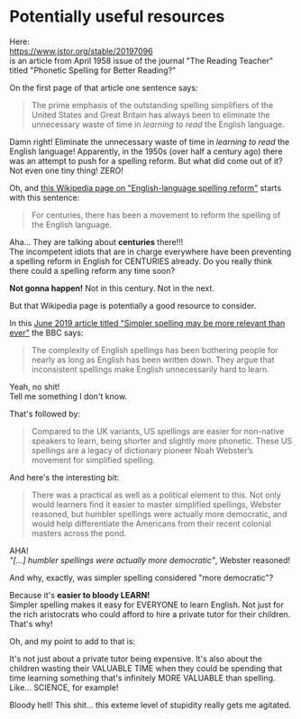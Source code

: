 # Potentially useful resources

Here:  
https://www.jstor.org/stable/20197096  
is an article from April 1958 issue of the journal "The Reading Teacher" titled "Phonetic Spelling for Better Reading?"

On the first page of that article one sentence says: 

> The prime emphasis of the outstanding spelling simplifiers of the United States and Great Britain has always been to eliminate the unnecessary waste of time in *learning to read* the English language.

Damn right! Eliminate the unnecessary waste of time in *learning to read* the English language! Apparently, in the 1950s (over half a century ago) there was an attempt to push for a spelling reform. But what did come out of it? Not even one tiny thing! ZERO!

Oh, and [this Wikipedia page on "English-language spelling reform"](https://en.wikipedia.org/wiki/English-language_spelling_reform) starts with this sentence: 

> For centuries, there has been a movement to reform the spelling of the English language.

Aha... They are talking about **centuries** there!!!  
The incompetent idiots that are in charge everywhere have been preventing a spelling reform in English for CENTURIES already. Do you really think there could a spelling reform any time soon? 

**Not gonna happen!** Not in this century. Not in the next.

But that Wikipedia page is potentially a good resource to consider. 

In this [June 2019 article titled "Simpler spelling may be more relevant than ever"](https://www.bbc.com/worklife/article/20190613-simpler-spelling-may-be-more-relevant-than-ever) the BBC says: 

> The complexity of English spellings has been bothering people for nearly as long as English has been written down. They argue that inconsistent spellings make English unnecessarily hard to learn.

Yeah, no shit!  
Tell me something I don't know. 

That's followed by: 

> Compared to the UK variants, US spellings are easier for non-native speakers to learn, being shorter and slightly more phonetic. These US spellings are a legacy of dictionary pioneer Noah Webster’s movement for simplified spelling.

And here's the interesting bit: 

> There was a practical as well as a political element to this. Not only would learners find it easier to master simplified spellings, Webster reasoned, but humbler spellings were actually more democratic, and would help differentiate the Americans from their recent colonial masters across the pond.

AHA!  
*"[...] humbler spellings were actually more democratic"*, Webster reasoned! 

And why, exactly, was simpler spelling considered "more democratic"? 

Because it's **easier to bloody LEARN!**  
Simpler spelling makes it easy for EVERYONE to learn English. Not just for the rich aristocrats who could afford to hire a private tutor for their children. That's why! 

Oh, and my point to add to that is: 

It's not just about a private tutor being expensive. It's also about the children wasting their VALUABLE TIME when they could be spending that time learning something that's infinitely MORE VALUABLE than spelling. Like... SCIENCE, for example!

Bloody hell! This shit... this exteme level of stupidity really gets me agitated. 




